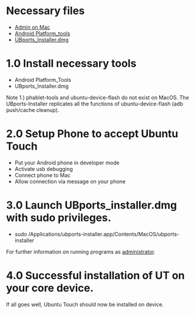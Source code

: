 # Necessary files

- [Admin on Mac](https://support.apple.com/en-us/HT204012)
- [Android Platform_tools](https://stackoverflow.com/questions/31374085/installing-adb-on-mac-os-x)
- [UBports_Installer.dmg](https://github.com/ubports/ubports-installer/releases)

# 1.0 Install necessary tools

- Android Platform_Tools
- UBports_Installer.dmg

Note 1.) phablet-tools and ubuntu-device-flash do not exist on MacOS.  The UBports-Installer replicates all the functions of ubuntu-device-flash (adb push/cache cleanup).
 
# 2.0 Setup Phone to accept Ubuntu Touch

- Put your Android phone in developer mode
- Activate usb debugging
- Connect phone to Mac
- Allow connection via message on your phone

# 3.0 Launch UBports_installer.dmg with sudo privileges.

- sudo /Applications/ubports-installer.app/Contents/MacOS/ubports-installer

For further information on running programs as [administrator](https://support.apple.com/en-us/HT204012).

# 4.0 Successful installation of UT on your core device.

If all goes well, Ubuntu Touch should now be installed on device.
